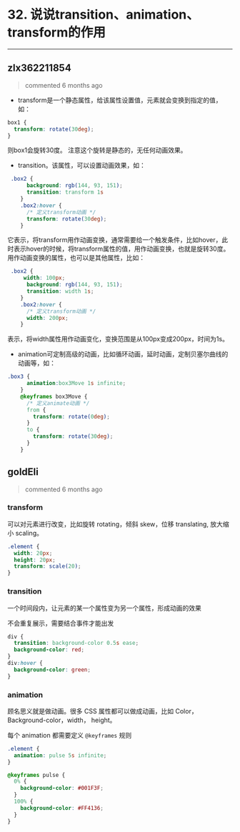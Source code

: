 
 # 32. 说说transition、animation、transform的作用 
  
 ***
## zlx362211854 
 > commented 6 months ago 

* transform是一个静态属性，给该属性设置值，元素就会变换到指定的值，如：

```css
box1 {
  transform: rotate(30deg);
}

```
则box1会旋转30度。
注意这个旋转是静态的，无任何动画效果。

* transition。该属性，可以设置动画效果，如：

```css
 .box2 {
      background: rgb(144, 93, 151);
      transition: transform 1s
    }
    .box2:hover {
      /* 定义transform动画 */
      transform: rotate(30deg);
    }

```
它表示，将transform用作动画变换，通常需要给一个触发条件，比如hover，此时表示hover的时候，将transform属性的值，用作动画变换，也就是旋转30度。用作动画变换的属性，也可以是其他属性，比如：

```css
 .box2 {
     width: 100px;
      background: rgb(144, 93, 151);
      transition: width 1s;
    }
    .box2:hover {
      /* 定义transform动画 */
      width: 200px;
    }

```
表示，将width属性用作动画变化，变换范围是从100px变成200px，时间为1s。
* animation可定制高级的动画，比如循环动画，延时动画，定制贝塞尔曲线的动画等，如：

```css
.box3 {
      animation:box3Move 1s infinite;
    }
    @keyframes box3Move {
      /* 定义animate动画 */
      from {
        transform: rotate(0deg);
      }
      to {
        transform: rotate(30deg);
      }
    }

```

## goldEli 
 > commented 6 months ago 

### transform

可以对元素进行改变，比如旋转 rotating，倾斜 skew，位移 translating, 放大缩小 scaling。

```CSS
.element {
  width: 20px;
  height: 20px;
  transform: scale(20);
}

```

### transition

一个时间段内，让元素的某一个属性变为另一个属性，形成动画的效果

不会重复展示，需要结合事件才能出发


```CSS
div {
  transition: background-color 0.5s ease;
  background-color: red;
}
div:hover {
  background-color: green;
}

```

### animation

顾名思义就是做动画。很多 CSS 属性都可以做成动画，比如 Color，Background-color，width， height。

每个 animation 都需要定义 `@keyframes` 规则


```CSS
.element {
  animation: pulse 5s infinite;
}

@keyframes pulse {
  0% {
    background-color: #001F3F;
  }
  100% {
    background-color: #FF4136;
  }
}

```